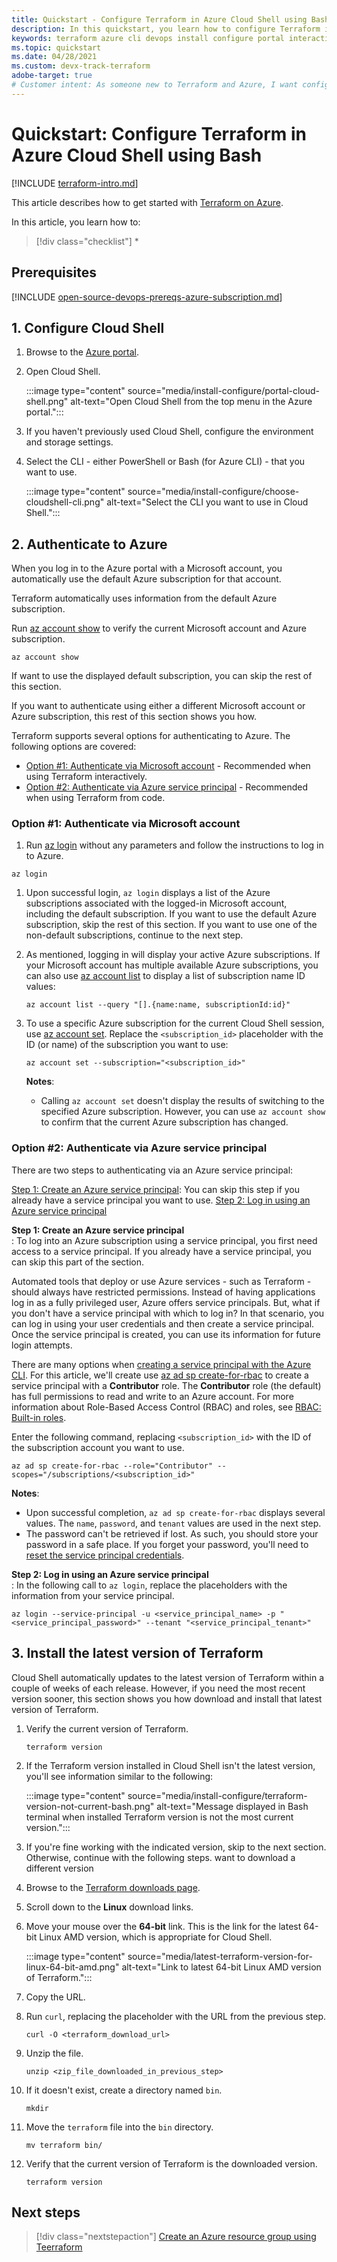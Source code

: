 ```yaml
---
title: Quickstart - Configure Terraform in Azure Cloud Shell using Bash
description: In this quickstart, you learn how to configure Terraform in Azure Cloud Shell using Bash
keywords: terraform azure cli devops install configure portal interactive login rbac service principal automated script
ms.topic: quickstart
ms.date: 04/28/2021
ms.custom: devx-track-terraform
adobe-target: true
# Customer intent: As someone new to Terraform and Azure, I want configure Terraform in Azure Cloud Shell using the Bash environment.
---
```


# Quickstart: Configure Terraform in Azure Cloud Shell using Bash
 
[!INCLUDE [terraform-intro.md](includes/terraform-intro.md)]

This article describes how to get started with [Terraform on Azure](https://www.terraform.io/docs/providers/azurerm/index.html).

In this article, you learn how to:
> [!div class="checklist"]
> * 

## Prerequisites

[!INCLUDE [open-source-devops-prereqs-azure-subscription.md](../includes/open-source-devops-prereqs-azure-subscription.md)]

## 1. Configure Cloud Shell

1. Browse to the [Azure portal](https://portal.azure.com).

1. Open Cloud Shell.

    :::image type="content" source="media/install-configure/portal-cloud-shell.png" alt-text="Open Cloud Shell from the top menu in the Azure portal.":::

1. If you haven't previously used Cloud Shell, configure the environment and storage settings.

1. Select the CLI - either PowerShell or Bash (for Azure CLI) - that you want to use.

    :::image type="content" source="media/install-configure/choose-cloudshell-cli.png" alt-text="Select the CLI you want to use in Cloud Shell.":::

## 2. Authenticate to Azure

When you log in to the Azure portal with a Microsoft account, you automatically use the default Azure subscription for that account.

Terraform automatically uses information from the default Azure subscription.

Run [az account show](/cli/azure/account?#az_account_show) to verify the current Microsoft account and Azure subscription.

```azurecli
az account show
```

If want to use the displayed default subscription, you can skip the rest of this section.

If you want to authenticate using either a different Microsoft account or Azure subscription, this rest of this section shows you how.

Terraform supports several options for authenticating to Azure. The following options are covered:

- [Option #1: Authenticate via Microsoft account](#option-1-authenticate-via-microsoft-account) - Recommended when using Terraform interactively.
- [Option #2: Authenticate via Azure service principal](#option-2-authenticate-via-azure-service-principal) - Recommended when using Terraform from code.

### Option #1: Authenticate via Microsoft account

1. Run [az login](/cli/azure/account#az_login) without any parameters and follow the instructions to log in to Azure.

```azurecli
az login
```

1. Upon successful login, `az login` displays a list of the Azure subscriptions associated with the logged-in Microsoft account, including the default subscription. If you want to use the default Azure subscription, skip the rest of this section. If you want to use one of the non-default subscriptions, continue to the next step.

1. As mentioned, logging in will display your active Azure subscriptions. If your Microsoft account has multiple available Azure subscriptions, you can also use [az account list](/cli/azure/account#az_account_list) to display a list of subscription name ID values:

    ```azurecli
    az account list --query "[].{name:name, subscriptionId:id}"
    ```

1. To use a specific Azure subscription for the current Cloud Shell session, use [az account set](/cli/azure/account#az_account_set). Replace the `<subscription_id>` placeholder with the ID (or name) of the subscription you want to use:

    ```azurecli
    az account set --subscription="<subscription_id>"
    ```

    **Notes**:

    - Calling `az account set` doesn't display the results of switching to the specified Azure subscription. However, you can use `az account show` to confirm that the current Azure subscription has changed.

### Option #2: Authenticate via Azure service principal

There are two steps to authenticating via an Azure service principal:

<a href="#step-1-create-an-azure-service-principal">Step 1: Create an Azure service principal</a>: You can skip this step if you already have a service principal you want to use.
<a href="#step-2-log-in-using-an-azure-service-principal">Step 2: Log in using an Azure service principal</a>


**<div name="step-1-create-an-azure-service-principal">Step 1: Create an Azure service principal</div>**: To log into an Azure subscription using a service principal, you first need access to a service principal. If you already have a service principal, you can skip this part of the section.

Automated tools that deploy or use Azure services - such as Terraform - should always have restricted permissions. Instead of having applications log in as a fully privileged user, Azure offers service principals. But, what if you don't have a service principal with which to log in? In that scenario, you can log in using your user credentials and then create a service principal. Once the service principal is created, you can use its information for future login attempts.

There are many options when [creating a service principal with the Azure CLI](/cli/azure/create-an-azure-service-principal-azure-cli?). For this article, we'll create use [az ad sp create-for-rbac](/cli/azure/ad/sp?#az_ad_sp_create_for_rbac) to create a service principal with a **Contributor** role. The **Contributor** role (the default) has full permissions to read and write to an Azure account. For more information about Role-Based Access Control (RBAC) and roles, see [RBAC: Built-in roles](/azure/active-directory/role-based-access-built-in-roles).

Enter the following command, replacing `<subscription_id>` with the ID of the subscription account you want to use.

```azurecli
az ad sp create-for-rbac --role="Contributor" --scopes="/subscriptions/<subscription_id>"
```

**Notes**:

- Upon successful completion, `az ad sp create-for-rbac` displays several values. The `name`, `password`, and `tenant` values are used in the next step.
- The password can't be retrieved if lost. As such, you should store your password in a safe place. If you forget your password, you'll need to [reset the service principal credentials](/cli/azure/create-an-azure-service-principal-azure-cli#reset-credentials).

**<div name="step-2-log-in-using-an-azure-service-principal">Step 2: Log in using an Azure service principal</div>**: In the following call to `az login`, replace the placeholders with the information from your service principal.

```azurecli
az login --service-principal -u <service_principal_name> -p "<service_principal_password>" --tenant "<service_principal_tenant>"
```

## 3. Install the latest version of Terraform

Cloud Shell automatically updates to the latest version of Terraform within a couple of weeks of each release. However, if you need the most recent version sooner, this section shows you how download and install that latest version of Terraform.

1. Verify the current version of Terraform.

    ```azurecli
    terraform version
    ```

1. If the Terraform version installed in Cloud Shell isn't the latest version, you'll see information similar to the following:

    :::image type="content" source="media/install-configure/terraform-version-not-current-bash.png" alt-text="Message displayed in Bash terminal when installed Terraform version is not the most current version.":::
                                                            
1. If you're fine working with the indicated version, skip to the next section. Otherwise, continue with the following steps. want to download a different version

1. Browse to the [Terraform downloads page](https://www.terraform.io/downloads.html).

1. Scroll down to the **Linux** download links.

1. Move your mouse over the **64-bit** link. This is the link for the latest 64-bit Linux AMD version, which is appropriate for Cloud Shell.

    :::image type="content" source="media/latest-terraform-version-for-linux-64-bit-amd.png" alt-text="Link to latest 64-bit Linux AMD version of Terraform.":::

1. Copy the URL.

1. Run `curl`, replacing the placeholder with the URL from the previous step.

    ```azurecli
    curl -O <terraform_download_url>
    ```

1. Unzip the file.

    ```azurecli
    unzip <zip_file_downloaded_in_previous_step>
    ```

1. If it doesn't exist, create a directory named `bin`.

    ```azurecli
    mkdir
    ```

1. Move the `terraform` file into the `bin` directory.

    ```azurecli
    mv terraform bin/    
    ```

1. Verify that the current version of Terraform is the downloaded version.

    ```azurecli
    terraform version
    ```

## Next steps

> [!div class="nextstepaction"]
> [Create an Azure resource group using Teerraform](create-resource-group.md)